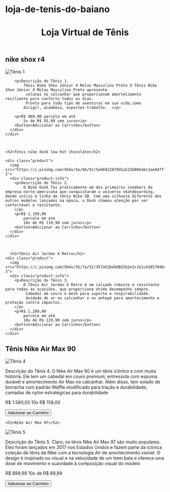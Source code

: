 # loja-de-tenis-do-baiano
<!DOCTYPE html>
<html>
</head>
<body>
  <header>
    <h1>Loja Virtual de Tênis</h1>
  </header>
  
  <h2>nike shox r4 </h2>
  <div class="container">
    <div class="product">
      <img src="https://th.bing.com/th/id/OIP.u_ofI9kaelSkOOR4ep0BhQHaFM?pid=ImgDet&rs=1" alt="Tênis 1">
      <div class="product-info">
    
        <p>Descrição do Tênis 1.
            Tênis Nike Shox Júnior 4 Molas Masculino Preto O Tênis Nike Shox Júnior 4 Molas Masculino Preto apresenta
             colunas no calcanhar que proporcionam amortecimento resiliente para conforto todos os dias.
             Pronto para todo tipo de aventuras em sua vida,como
            dirigir, academia, esportes trabalho.  </p>
      
        <p>R$ 469,90 parcele em até
            5x de R$ 93,99 sem juros</p>
        <button>Adicionar ao Carrinho</button>
      </div>
    </div>



    <h2>Tenis nike dunk low hot chocolate</h2>

    <div class="product">
      <img src="https://i.pinimg.com/564x/5e/66/92/5e66922879d1a515b084abc1ae047f17.jpg"alt="Tênis 2">
      <div class="product-info">
        <p>Descrição do Tênis 2.
            O Nike Dunk foi praticamente um dos primeiros sneakers da empresa norte-americana que conquistaram o universo skateboarding, dando início à linha de tênis Nike SB. Com uma silhueta diferente dos outros modelos lançados na época, o Dunk chamou atenção por ser confortável e resistente.
        </p>
        <p>R$ 1.199,00
            parcele em até
            10x de R$ 119,90 sem juros</p>
        <button>Adicionar ao Carrinho</button>
      </div>
    </div>



      <h2>Tênis Air Jordan 4 Retro</h2>
    <div class="product">
      <img src="https://i.pinimg.com/564x/35/7a/52/357a52be9d825b2e3c1b1c4201704bc3.jpg"alt="Tênis 3">
      <div class="product-info">
        <p>Descrição do Tênis 3.
            O Tênis Air Jordan 4 Retro é um calçado robusto e resistente para todas as ocasiões, que proporciona ótimo desempenho sempre.
             Cabedal em couro e mesh para suporte e respirabilidade.
             Unidade de ar no calcanhar e no antepé para amortecimento e proteção contra impactos.
        </p>
        <p>R$ 1.299,00
            parcele em até
            10x de R$ 129,90 sem juros</p>
        <button>Adicionar ao Carrinho</button>
      </div>
    </div>
  </div>
</body>
</html>



<h2>Tênis Nike Air Max 90</h2>
<div class="product">
    <img src="https://i.pinimg.com/564x/a4/6a/3f/a46a3f465d36fa3e3277eeebfd841350.jpg" alt="Tênis 4">
    <div class="product-info">
      <p>Descrição do Tênis 4.
        O Nike Air Max 90 é um tênis icônico e com muita história. Ele tem um cabedal em couro premium, 
        entressola com espuma durável e amortecimento Air Max no calcanhar. Além disso, tem solado de borracha com padrão Waffle modificado para tração e durabilidade,
         camadas de nylon estratégicas para durabilidade 
      </p>
      <p>R$ 1.580,00
        10x R$ 158,00</p>
      <button>Adicionar ao Carrinho</button>
    </div>
  </div>

    <h2>Nike Air Max 97</h2>
<div class="product">
    <img src="https://i.pinimg.com/564x/f9/5f/5f/f95f5feb480219680545d897746f5c73.jpg" alt="Tênis 5">
    <div class="product-info">
      <p>Descrição do Tênis 5.
        Claro, os tênis Nike Air Max 97 são muito populares. Eles foram lançados em 2017 nos Estados Unidos e fazem parte da icônica coleção de tênis da Nike
         com a tecnologia Air de amortecimento visível. O design é inspirado no visual e
         na velocidade de um trem bala e oferece uma dose de movimento e suavidade à composição visual do modelo  </p>
      <p> R$ 899,99 10x de R$ 89,99</p>
      <button>Adicionar ao Carrinho</button>
    </div>
  </div>

 
